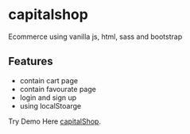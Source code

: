 # capitalshop
Ecommerce using vanilla js, html, sass and bootstrap

## Features
- contain cart page 
- contain favourate page
- login and sign up
- using localStoarge


Try Demo Here [capitalShop]((https://hosam8081.github.io/capitalshop/index.html)).
